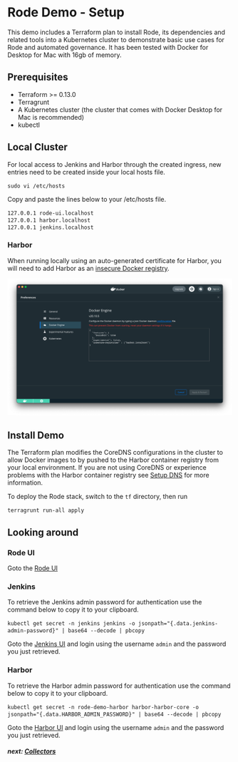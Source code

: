 # Rode Demo - Setup

This demo includes a Terraform plan to install Rode, its dependencies and related tools into a Kubernetes cluster to demonstrate basic use cases for Rode and automated governance. It has been tested with Docker for Desktop for Mac with 16gb of memory.

## Prerequisites

- Terraform >= 0.13.0
- Terragrunt
- A Kubernetes cluster (the cluster that comes with Docker Desktop for Mac is recommended)
- kubectl

## Local Cluster

For local access to Jenkins and Harbor through the created ingress, new entries need to be created inside your local hosts file.
```
sudo vi /etc/hosts
```

Copy and paste the lines below to your /etc/hosts file.
```
127.0.0.1 rode-ui.localhost
127.0.0.1 harbor.localhost
127.0.0.1 jenkins.localhost
```

### Harbor

When running locally using an auto-generated certificate for Harbor, you will need to add Harbor as an [insecure Docker registry](https://docs.docker.com/registry/insecure/).

<img src="./img/docker-insecure-registries.png" width="800">

## Install Demo

The Terraform plan modifies the CoreDNS configurations in the cluster to allow Docker images to by pushed to the Harbor container registry from your local environment. If you are not using CoreDNS or experience problems with the Harbor container registry see [Setup DNS](1-Setup-DNS.md) for more information.

To deploy the Rode stack, switch to the `tf` directory, then run

```
terragrunt run-all apply
```

## Looking around

### Rode UI

Goto the [Rode UI](http://rode-ui.localhost)

### Jenkins 

To retrieve the Jenkins admin password for authentication use the command below to copy it to your clipboard.

```
kubectl get secret -n jenkins jenkins -o jsonpath="{.data.jenkins-admin-password}" | base64 --decode | pbcopy
```

Goto the [Jenkins UI](http://jenkins.localhost) and login using the username `admin` and the password you just retrieved.

### Harbor

To retrieve the Harbor admin password for authentication use the command below to copy it to your clipboard.

```
kubectl get secret -n rode-demo-harbor harbor-harbor-core -o jsonpath="{.data.HARBOR_ADMIN_PASSWORD}" | base64 --decode | pbcopy
```

Goto the [Harbor UI](http://harbor.localhost) and login using the username `admin` and the password you just retrieved.

##### next: [Collectors](3-Collectors.md)
